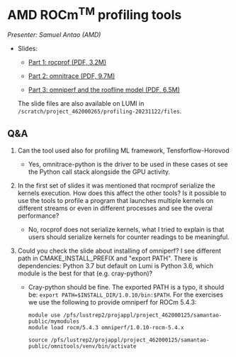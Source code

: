 # AMD ROCm<sup>TM</sup> profiling tools

<em>Presenter: Samuel Antao (AMD)</em>

-   Slides:

    -   [Part 1: rocprof (PDF, 3.2M)](https://462000265.lumidata.eu/profiling-20231122/files/02a_AMD_ROCm_profiling_tools_rocprof.pdf)

    -   [Part 2: omnitrace (PDF, 9.7M)](https://462000265.lumidata.eu/profiling-20231122/files/02b_AMD_ROCm_profiling_tools_omnitrace.pdf)

    -   [Part 3: omniperf and the roofline model (PDF, 6.5M)](https://462000265.lumidata.eu/profiling-20231122/files/02c_AMD_ROCm_profiling_tools_omniperf_and_roofline.pdf)

    The slide files are also available on LUMI in
    `/scratch/project_462000265/profiling-20231122/files`.

<!--
-   Recording in `/appl/local/training/profiling-20231122/recordings/02_Intro_rocprof.mp4`
-->

## Q&A

1.  Can the tool used also for profiling ML framework, Tensforflow-Horovod

    -   Yes, omnitrace-python is the driver to be used in these cases ot see the Python call stack alongside the GPU activity.

2.  In the first set of slides it was mentioned that rocmprof serialize the kernels execution. How does this affect the other tools? Is it possible to use the tools to profile a program that launches multiple kernels on different streams or even in different processes and see the overal performance?

    -   No, rocprof does not serialize kernels, what I tried to explain is that users should serialize kernels for counter readings to be meaningful.

3.  Could you check the slide about installing of omniperf? I see different path in CMAKE_INSTALL_PREFIX and "export PATH". There is dependencies: Python 3.7 but default on Lumi is Python 3.6, which module is the best for that (e.g. cray-python)?


    -   Cray-python should be fine. The exported PATH is a typo, it should be: `export PATH=$INSTALL_DIR/1.0.10/bin:$PATH`. For the exercises we use the following to provide omniperf for ROCm 5.4.3:

        ```
        module use /pfs/lustrep2/projappl/project_462000125/samantao-public/mymodules
        module load rocm/5.4.3 omniperf/1.0.10-rocm-5.4.x

        source /pfs/lustrep2/projappl/project_462000125/samantao-public/omnitools/venv/bin/activate
        ```

